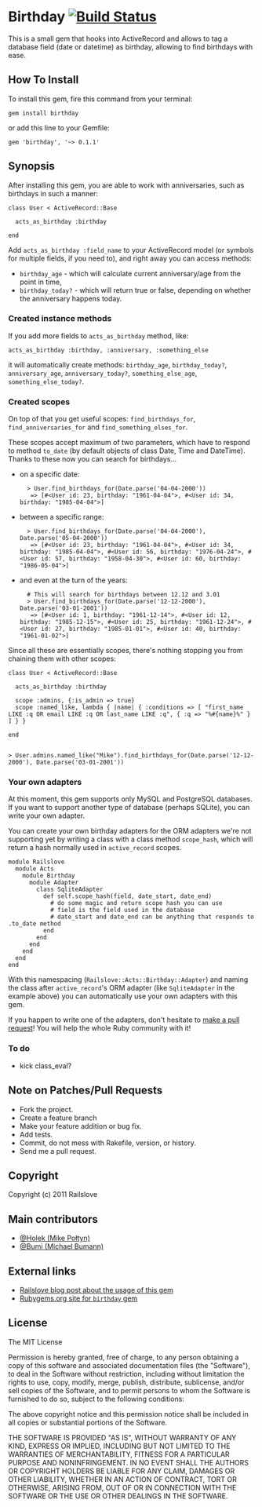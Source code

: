 # Birthday [![Build Status](https://secure.travis-ci.org/railslove/birthday.png)](http://travis-ci.org/railslove/birthday)

This is a small gem that hooks into ActiveRecord and allows to tag a database field (date or datetime) as birthday, allowing to find birthdays with ease.

## How To Install

To install this gem, fire this command from your terminal:

    gem install birthday

or add this line to your Gemfile:

    gem 'birthday', '~> 0.1.1'

## Synopsis

After installing this gem, you are able to work with anniversaries, such as birthdays in such a manner:

    class User < ActiveRecord::Base
    
      acts_as_birthday :birthday
    
    end

Add `acts_as_birthday :field_name` to your ActiveRecord model (or symbols for multiple fields, if you need to), and right away you can access methods:

* `birthday_age` - which will calculate current anniversary/age from the point in time,
* `birthday_today?` - which will return true or false, depending on whether the anniversary happens today.

### Created instance methods

If you add more fields to `acts_as_birthday` method, like:

    acts_as_birthday :birthday, :anniversary, :something_else

it will automatically create methods: `birthday_age`, `birthday_today?`, `anniversary_age`, `anniversary_today?`, `something_else_age`, `something_else_today?`.

### Created scopes

On top of that you get useful scopes: `find_birthdays_for`, `find_anniversaries_for` and `find_something_elses_for`.

These scopes accept maximum of two parameters, which have to respond to method `to_date` (by default objects of class Date, Time and DateTime). Thanks to these now you can search for birthdays...

* on a specific date:

        > User.find_birthdays_for(Date.parse('04-04-2000'))
         => [#<User id: 23, birthday: "1961-04-04">, #<User id: 34, birthday: "1985-04-04">]

* between a specific range:

        > User.find_birthdays_for(Date.parse('04-04-2000'), Date.parse('05-04-2000'))
         => [#<User id: 23, birthday: "1961-04-04">, #<User id: 34, birthday: "1985-04-04">, #<User id: 56, birthday: "1976-04-24">, #<User id: 57, birthday: "1958-04-30">, #<User id: 60, birthday: "1986-05-04">]

* and even at the turn of the years:

        # This will search for birthdays between 12.12 and 3.01
        > User.find_birthdays_for(Date.parse('12-12-2000'), Date.parse('03-01-2001'))
         => [#<User id: 1, birthday: "1961-12-14">, #<User id: 12, birthday: "1985-12-15">, #<User id: 25, birthday: "1961-12-24">, #<User id: 27, birthday: "1985-01-01">, #<User id: 40, birthday: "1961-01-02">]

Since all these are essentially scopes, there's nothing stopping you from chaining them with other scopes:

    class User < ActiveRecord::Base
    
      acts_as_birthday :birthday
    
      scope :admins, {:is_admin => true}
      scope :named_like, lambda { |name| { :conditions => [ "first_name LIKE :q OR email LIKE :q OR last_name LIKE :q", { :q => "%#{name}%" } ] } }
    
    end
    
    
    > User.admins.named_like("Mike").find_birthdays_for(Date.parse('12-12-2000'), Date.parse('03-01-2001'))

### Your own adapters

At this moment, this gem supports only MySQL and PostgreSQL databases. If you want to support another type of database (perhaps SQLite), you can write your own adapter.

You can create your own birthday adapters for the ORM adapters we're not supporting yet by writing a class with a class method `scope_hash`, which will return a hash normally used in `active_record` scopes.

    module Railslove
      module Acts
        module Birthday
          module Adapter
            class SqliteAdapter
              def self.scope_hash(field, date_start, date_end)
                # do some magic and return scope hash you can use
                # field is the field used in the database
                # date_start and date_end can be anything that responds to .to_date method
              end
            end
          end
        end
      end
    end

With this namespacing (`Railslove::Acts::Birthday::Adapter`) and naming the class after `active_record`'s ORM adapter (like `SqliteAdapter` in the example above) you can automatically use your own adapters with this gem.

If you happen to write one of the adapters, don't hesitate to [make a pull request](https://github.com/railslove/birthday/pull/new/master)! You will help the whole Ruby community with it!

### To do

* kick class_eval?

## Note on Patches/Pull Requests

* Fork the project.
* Create a feature branch
* Make your feature addition or bug fix.
* Add tests.
* Commit, do not mess with Rakefile, version, or history.
* Send me a pull request.

## Copyright

Copyright (c) 2011 Railslove

## Main contributors

* [@Holek (Mike Połtyn)](http://github.com/Holek)
* [@Bumi (Michael Bumann)](http://github.com/bumi)

## External links

* [Railslove blog post about the usage of this gem](http://blog.railslove.com/2011/10/17/birthday-gem-easy-anniversaries-handling-ruby/)
* [Rubygems.org site for `birthday` gem](http://rubygems.org/gems/birthday)

## License

The MIT License

Permission is hereby granted, free of charge, to any person obtaining a copy
of this software and associated documentation files (the "Software"), to deal
in the Software without restriction, including without limitation the rights
to use, copy, modify, merge, publish, distribute, sublicense, and/or sell
copies of the Software, and to permit persons to whom the Software is
furnished to do so, subject to the following conditions:

The above copyright notice and this permission notice shall be included in
all copies or substantial portions of the Software.

THE SOFTWARE IS PROVIDED "AS IS", WITHOUT WARRANTY OF ANY KIND, EXPRESS OR
IMPLIED, INCLUDING BUT NOT LIMITED TO THE WARRANTIES OF MERCHANTABILITY,
FITNESS FOR A PARTICULAR PURPOSE AND NONINFRINGEMENT. IN NO EVENT SHALL THE
AUTHORS OR COPYRIGHT HOLDERS BE LIABLE FOR ANY CLAIM, DAMAGES OR OTHER
LIABILITY, WHETHER IN AN ACTION OF CONTRACT, TORT OR OTHERWISE, ARISING FROM,
OUT OF OR IN CONNECTION WITH THE SOFTWARE OR THE USE OR OTHER DEALINGS IN
THE SOFTWARE.

